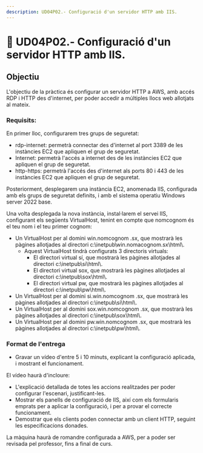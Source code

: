 ```yaml
---
description: UD04P02.- Configuració d'un servidor HTTP amb IIS.
---
```


# 📎 UD04P02.- Configuració d'un servidor HTTP amb IIS.

## Objectiu

L'objectiu de la pràctica és configurar un servidor HTTP a AWS, amb accés RDP i HTTP des d'internet, per poder accedir a múltiples llocs web allotjats al mateix.

### Requisits:

En primer lloc, configurarem tres grups de seguretat:

* rdp-internet: permetrà connectar des d'internet al port 3389 de les instàncies EC2 que apliquen el grup de seguretat.
* Internet: permetrà l'accés a internet des de les instàncies EC2 que apliquen el grup de seguretat.
* http-https: permetrà l'accés des d'internet als ports 80 i 443 de les instàncies EC2 que apliquen el grup de seguretat.

Posteriorment, desplegarem una instància EC2, anomenada IIS, configurada amb els grups de seguretat definits, i amb el sistema operatiu Windows server 2022 base.

Una volta desplegada la nova instància, instal·larem el servei IIS, configurant els següents VirtualHost, tenint en compte que nomcognom és el teu nom i el teu primer cognom:

* Un VirtualHost per al domini win.nomcognom .sx, que mostrarà les pàgines allotjades al directori c:\inetpub\win.nomacognom.sx\html\\.
  * Aquest VirtualHost tindrà configurats 3 directoris virtuals:
    * El directori virtual sí, que mostrarà les pàgines allotjades al directori c:\inetpub\si\html\\.
    * El directori virtual sox, que mostrarà les pàgines allotjades al directori c:\inetpub\sox\html\\.
    * El directori virtual pw, que mostrarà les pàgines allotjades al directori c:\inetpub\pw\html\\.
* Un VirtualHost per al domini si.win.nomcognom .sx, que mostrarà les pàgines allotjades al directori c:\inetpub\si\html\\.
* Un VirtualHost per al domini sox.win.nomcognom .sx, que mostrarà les pàgines allotjades al directori c:\inetpub\sox\html\\.
* Un VirtualHost per al domini pw.win.nomcognom .sx, que mostrarà les pàgines allotjades al directori c:\inetpub\pw\html\\.

### Format de l'entrega

* Gravar un vídeo d'entre 5 i 10 minuts, explicant la configuració aplicada, i mostrant el funcionament.&#x20;

El vídeo haurà d'incloure:

* L'explicació detallada de totes les accions realitzades per poder configurar l'escenari, justificant-les.
* Mostrar els panells de configuració de IIS, així com els formularis emprats per a aplicar la configuració, i per a provar el correcte funcionament.
* Demostrar que els clients poden connectar amb un client HTTP, seguint les especificacions donades.

La màquina haurà de romandre configurada a AWS, per a poder ser revisada pel professor, fins a final de curs.
